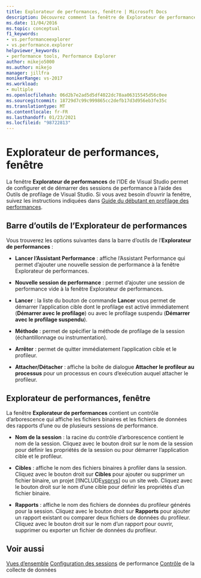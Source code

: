 ```yaml
---
title: Explorateur de performances, fenêtre | Microsoft Docs
description: Découvrez comment la fenêtre de Explorateur de performances dans l’IDE de Visual Studio vous permet de configurer des sessions de performance à l’aide de la Outils de profilage Visual Studio.
ms.date: 11/04/2016
ms.topic: conceptual
f1_keywords:
- vs.performanceexplorer
- vs.performance.explorer
helpviewer_keywords:
- performance tools, Performance Explorer
author: mikejo5000
ms.author: mikejo
manager: jillfra
monikerRange: vs-2017
ms.workload:
- multiple
ms.openlocfilehash: 06d2b7e2ad5d5df4022dc78aa06315545d56c0ee
ms.sourcegitcommit: 18729d7c99c999865cc2defb17d3d956eb3fe35c
ms.translationtype: MT
ms.contentlocale: fr-FR
ms.lasthandoff: 01/23/2021
ms.locfileid: "98722813"
---
```

# <a name="performance-explorer-window"></a>Explorateur de performances, fenêtre

La fenêtre **Explorateur de performances** de l’IDE de Visual Studio permet de configurer et de démarrer des sessions de performance à l’aide des Outils de profilage de Visual Studio. Si vous avez besoin d’ouvrir la fenêtre, suivez les instructions indiquées dans [Guide du débutant en profilage des performances](../profiling/beginners-guide-to-cpu-sampling.md).

## <a name="performance-explorer-toolbar"></a>Barre d’outils de l’Explorateur de performances

Vous trouverez les options suivantes dans la barre d’outils de l’**Explorateur de performances** :

- **Lancer l’Assistant Performance** : affiche l’Assistant Performance qui permet d’ajouter une nouvelle session de performance à la fenêtre Explorateur de performances.

- **Nouvelle session de performance** : permet d’ajouter une session de performance vide à la fenêtre Explorateur de performances.

- **Lancer** : la liste du bouton de commande **Lancer** vous permet de démarrer l’application cible dont le profilage est activé immédiatement (**Démarrer avec le profilage**) ou avec le profilage suspendu (**Démarrer avec le profilage suspendu**).

- **Méthode** : permet de spécifier la méthode de profilage de la session (échantillonnage ou instrumentation).

- **Arrêter** : permet de quitter immédiatement l’application cible et le profileur.

- **Attacher/Détacher** : affiche la boîte de dialogue **Attacher le profileur au processus** pour un processus en cours d’exécution auquel attacher le profileur.

## <a name="performance-explorer-window"></a>Explorateur de performances, fenêtre

La fenêtre **Explorateur de performances** contient un contrôle d’arborescence qui affiche les fichiers binaires et les fichiers de données des rapports d’une ou de plusieurs sessions de performance.

- **Nom de la session** : la racine du contrôle d’arborescence contient le nom de la session. Cliquez avec le bouton droit sur le nom de la session pour définir les propriétés de la session ou pour démarrer l’application cible et le profileur.

- **Cibles** : affiche le nom des fichiers binaires à profiler dans la session. Cliquez avec le bouton droit sur **Cibles** pour ajouter ou supprimer un fichier binaire, un projet [!INCLUDE[vsprvs](../code-quality/includes/vsprvs_md.md)] ou un site web. Cliquez avec le bouton droit sur le nom d’une cible pour définir les propriétés d’un fichier binaire.

- **Rapports** : affiche le nom des fichiers de données du profileur générés pour la session. Cliquez avec le bouton droit sur **Rapports** pour ajouter un rapport existant ou comparer deux fichiers de données du profileur. Cliquez avec le bouton droit sur le nom d’un rapport pour ouvrir, supprimer ou exporter un fichier de données du profileur.

## <a name="see-also"></a>Voir aussi

[Vues d’ensemble](../profiling/overviews-performance-tools.md) 
 [Configuration des sessions](../profiling/configuring-performance-sessions.md) 
 de performance [Contrôle](../profiling/controlling-data-collection.md) de la collecte de données

